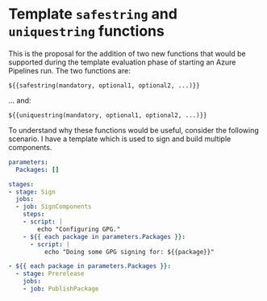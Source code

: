 # Template ```safestring``` and ```uniquestring``` functions

This is the proposal for the addition of two new functions that would be supported during the template evaluation phase of starting an Azure Pipelines run. The two functions are:

```
${{safestring(mandatory, optional1, optional2, ...)}}
```

... and:


```
${{uniquestring(mandatory, optional1, optional2, ...)}}
```

To understand why these functions would be useful, consider the following scenario. I have a template which is used to sign and build multiple components.

```yaml
parameters:
  Packages: []

stages:
- stage: Sign
  jobs:
  - job: SignComponents
    steps:
    - script: |
        echo "Configuring GPG."
    - ${{ each package in parameters.Packages }}:
      - script: |
          echo "Doing some GPG signing for: ${{package}}"

- ${{ each package in parameters.Packages }}:
  - stage: Prerelease
    jobs:
    - job: PublishPackage
      
```